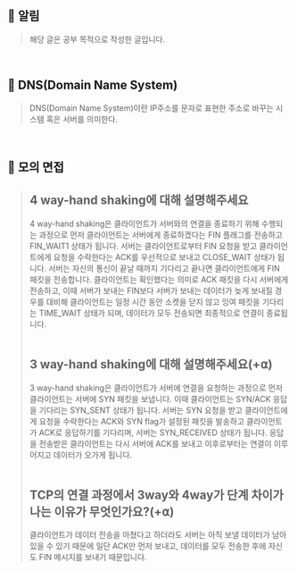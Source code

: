 ## **📌 알림** 
> 해당 글은 공부 목적으로 작성한 글입니다.

<br>

## **📌 DNS(Domain Name System)**
> DNS(Domain Name System)이란 IP주소를 문자로 표현한 주소로 바꾸는 시스템 혹은 서버를 의미한다.

<br>

## **📌 모의 면접**
> **4 way-hand shaking에 대해 설명해주세요**  
> ---
> 4 way-hand shaking은 클라이언트가 서버와의 연결을 종료하기 위해 수행되는 과정으로 먼저 클라이언트는 서버에게 종료하겠다는 FIN 플래그를 전송하고 FIN\_WAIT1 상태가 됩니다. 서버는 클라이언트로부터 FIN 요청을 받고 클라이언트에게 요청을 수락한다는 ACK를 우선적으로 보내고 CLOSE\_WAIT 상태가 됩니다. 서버는 자신의 통신이 끝날 때까지 기다리고 끝나면 클라이언트에게 FIN 패킷을 전송합니다. 클라이언트는 확인했다는 의미로 ACK 패킷을 다시 서버에게 전송하고, 이때 서버가 보내는 FIN보다 서버가 보내는 데이터가 늦게 보내질 경우를 대비해 클라이언트는 일정 시간 동안 소켓을 닫지 않고 잉여 패킷을 기다리는 TIME\_WAIT 상태가 되며, 데이터가 모두 전송되면 최종적으로 연결이 종료됩니다.  
> <br>  
> 
> **3 way-hand shaking에 대해 설명해주세요(+⍺)**  
> ---
> 3 way-hand shaking은 클라이언트가 서버에 연결을 요청하는 과정으로 먼저 클라이언트는 서버에 SYN 패킷을 보냅니다. 이때 클라이언트는 SYN/ACK 응답을 기다리는 SYN\_SENT 상태가 됩니다. 서버는 SYN 요청을 받고 클라이언트에게 요청을 수락한다는 ACK와 SYN flag가 설정된 패킷을 발송하고 클라이언트가 ACK로 응답하기를 기다리며, 서버는 SYN\_RECEIVED 상태가 됩니다. 응답을 전송받은 클라이언트는 다시 서버에 ACK를 보내고 이후로부터는 연결이 이루어지고 데이터가 오가게 됩니다.  
> <br>  
> 
> **TCP의 연결 과정에서 3way와 4way가 단계 차이가 나는 이유가 무엇인가요?(+⍺)**  
> ---
> 클라이언트가 데이터 전송을 마쳤다고 하더라도 서버는 아직 보낼 데이터가 남아있을 수 있기 때문에 일단 ACK만 먼저 보내고, 데이터를 모두 전송한 후에 자신도 FIN 메시지를 보내기 때문입니다.

